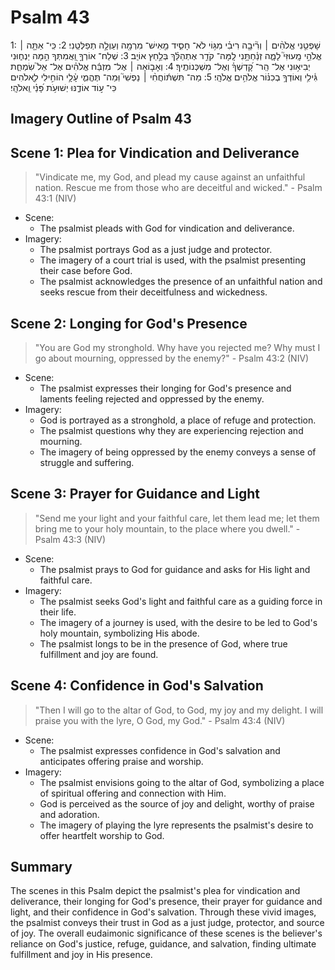 # Psalm 43
1: שָׁפְטֵ֤נִי אֱלֹהִ֨ים ׀ וְרִ֘יבָ֤ה רִיבִ֗י מִגּ֥וֹי לֹא־ חָסִ֑יד מֵ֤אִישׁ־ מִרְמָ֖ה וְעַוְלָ֣ה תְפַלְּטֵֽנִי׃
2: כִּֽי־ אַתָּ֤ה ׀ אֱלֹהֵ֣י מָֽעוּזִּי֮ לָמָ֪ה זְנַ֫חְתָּ֥נִי לָֽמָּה־ קֹדֵ֥ר אֶתְהַלֵּ֗ךְ בְּלַ֣חַץ אוֹיֵֽב׃
3: שְׁלַח־ אוֹרְךָ֣ וַ֭אֲמִתְּךָ הֵ֣מָּה יַנְח֑וּנִי יְבִיא֥וּנִי אֶל־ הַֽר־ קָ֝דְשְׁךָ֗ וְאֶל־ מִשְׁכְּנוֹתֶֽיךָ׃
4: וְאָב֤וֹאָה ׀ אֶל־ מִזְבַּ֬ח אֱלֹהִ֗ים אֶל־ אֵל֮ שִׂמְחַ֪ת גִּ֫ילִ֥י וְאוֹדְךָ֥ בְכִנּ֗וֹר אֱלֹהִ֥ים אֱלֹהָֽי׃
5: מַה־ תִּשְׁתּ֬וֹחֲחִ֨י ׀ נַפְשִׁי֮ וּֽמַה־ תֶּהֱמִ֪י עָ֫לָ֥י הוֹחִ֣ילִי לֽ͏ֵ֭אלֹהִים כִּי־ ע֣וֹד אוֹדֶ֑נּוּ יְשׁוּעֹ֥ת פָּ֝נַ֗י וֵֽאלֹהָֽי׃

## Imagery Outline of Psalm 43

## Scene 1: Plea for Vindication and Deliverance

> "Vindicate me, my God, and plead my cause against an unfaithful nation. Rescue me from those who are deceitful and wicked." - Psalm 43:1 (NIV)

- Scene:
  - The psalmist pleads with God for vindication and deliverance.
- Imagery:
  - The psalmist portrays God as a just judge and protector.
  - The imagery of a court trial is used, with the psalmist presenting their case before God.
  - The psalmist acknowledges the presence of an unfaithful nation and seeks rescue from their deceitfulness and wickedness.

## Scene 2: Longing for God's Presence

> "You are God my stronghold. Why have you rejected me? Why must I go about mourning, oppressed by the enemy?" - Psalm 43:2 (NIV)

- Scene:
  - The psalmist expresses their longing for God's presence and laments feeling rejected and oppressed by the enemy.
- Imagery:
  - God is portrayed as a stronghold, a place of refuge and protection.
  - The psalmist questions why they are experiencing rejection and mourning.
  - The imagery of being oppressed by the enemy conveys a sense of struggle and suffering.

## Scene 3: Prayer for Guidance and Light

> "Send me your light and your faithful care, let them lead me; let them bring me to your holy mountain, to the place where you dwell." - Psalm 43:3 (NIV)

- Scene:
  - The psalmist prays to God for guidance and asks for His light and faithful care.
- Imagery:
  - The psalmist seeks God's light and faithful care as a guiding force in their life.
  - The imagery of a journey is used, with the desire to be led to God's holy mountain, symbolizing His abode.
  - The psalmist longs to be in the presence of God, where true fulfillment and joy are found.

## Scene 4: Confidence in God's Salvation

> "Then I will go to the altar of God, to God, my joy and my delight. I will praise you with the lyre, O God, my God." - Psalm 43:4 (NIV)

- Scene:
  - The psalmist expresses confidence in God's salvation and anticipates offering praise and worship.
- Imagery:
  - The psalmist envisions going to the altar of God, symbolizing a place of spiritual offering and connection with Him.
  - God is perceived as the source of joy and delight, worthy of praise and adoration.
  - The imagery of playing the lyre represents the psalmist's desire to offer heartfelt worship to God.

## Summary

The scenes in this Psalm depict the psalmist's plea for vindication and deliverance, their longing for God's presence, their prayer for guidance and light, and their confidence in God's salvation. Through these vivid images, the psalmist conveys their trust in God as a just judge, protector, and source of joy. The overall eudaimonic significance of these scenes is the believer's reliance on God's justice, refuge, guidance, and salvation, finding ultimate fulfillment and joy in His presence.
